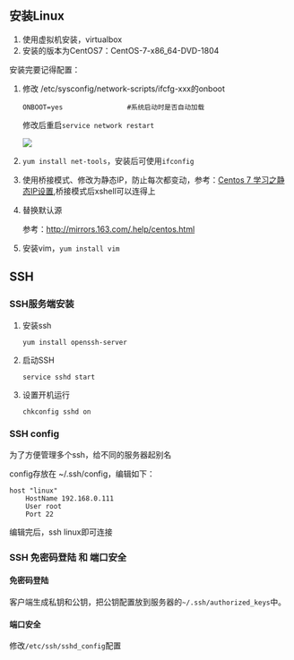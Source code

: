 ## 安装Linux

1. 使用虚拟机安装，virtualbox
2. 安装的版本为CentOS7：CentOS-7-x86_64-DVD-1804

安装完要记得配置：

1. 修改 /etc/sysconfig/network-scripts/ifcfg-xxx的onboot

   ```properties
   ONBOOT=yes                #系统启动时是否自动加载 
   ```

   修改后重启`service network restart`

   ![](https://ws1.sinaimg.cn/large/8747d788gy1ful6k64j56j21kw0k1k1l.jpg)

2. `yum install net-tools`，安装后可使用`ifconfig`

3. 使用桥接模式、修改为静态IP，防止每次都变动，参考：[Centos 7 学习之静态IP设置](https://blog.csdn.net/johnnycode/article/details/40624403),桥接模式后xshell可以连得上

4. 替换默认源

   参考：http://mirrors.163.com/.help/centos.html

5. 安装vim，`yum install vim`



## SSH

### SSH服务端安装

1. 安装ssh

   `yum install openssh-server`

2. 启动SSH

   `service sshd start`

3. 设置开机运行

   `chkconfig sshd on`

### SSH config

为了方便管理多个ssh，给不同的服务器起别名

config存放在 ~/.ssh/config，编辑如下：

```
host "linux"
	HostName 192.168.0.111
	User root
	Port 22
```

编辑完后，ssh linux即可连接

### SSH 免密码登陆 和 端口安全

#### 免密码登陆

客户端生成私钥和公钥，把公钥配置放到服务器的`~/.ssh/authorized_keys`中。

#### 端口安全

修改`/etc/ssh/sshd_config`配置